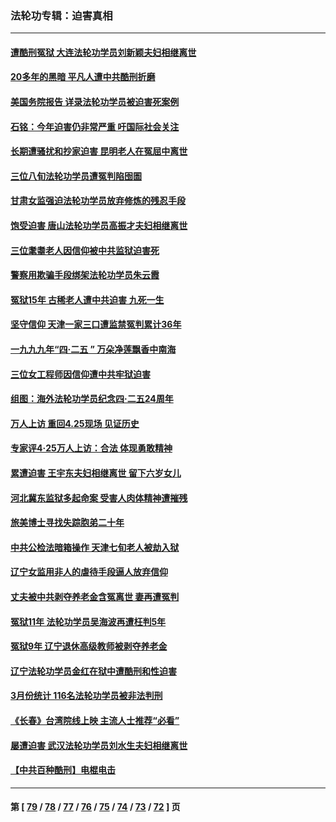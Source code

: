### 法轮功专辑：迫害真相
---
#### [遭酷刑冤狱 大连法轮功学员刘新颖夫妇相继离世](../../pages/nf4379/n13998111.md?05190430) 
#### [20多年的黑暗 平凡人遭中共酷刑折磨](../../pages/nf4379/n13997976.md?05190430) 
#### [美国务院报告 详录法轮功学员被迫害死案例](../../pages/nf4379/n13997752.md?05190430) 
#### [石铭：今年迫害仍非常严重 吁国际社会关注](../../pages/nf4379/n13996099.md?05190430) 
#### [长期遭骚扰和抄家迫害 昆明老人在冤屈中离世](../../pages/nf4379/n13990487.md?05190430) 
#### [三位八旬法轮功学员遭冤判陷囹圄](../../pages/nf4379/n13988869.md?05190430) 
#### [甘肃女监强迫法轮功学员放弃修炼的残忍手段](../../pages/nf4379/n13988053.md?05190430) 
#### [饱受迫害 唐山法轮功学员高振才夫妇相继离世](../../pages/nf4379/n13987209.md?05190430) 
#### [三位耄耋老人因信仰被中共监狱迫害死](../../pages/nf4379/n13986618.md?05190430) 
#### [警察用欺骗手段绑架法轮功学员朱云霞](../../pages/nf4379/n13985959.md?05190430) 
#### [冤狱15年 古稀老人遭中共迫害 九死一生](../../pages/nf4379/n13985199.md?05190430) 
#### [坚守信仰 天津一家三口遭监禁冤判累计36年](../../pages/nf4379/n13983791.md?05190430) 
#### [一九九九年“四·二五 ” 万朵净莲飘香中南海](../../pages/nf4379/n13984266.md?05190430) 
#### [三位女工程师因信仰遭中共牢狱迫害](../../pages/nf4379/n13982891.md?05190430) 
#### [组图：海外法轮功学员纪念四‧二五24周年](../../pages/nf4379/n13979790.md?05190430) 
#### [万人上访 重回4.25现场 见证历史](../../pages/nf4379/n13979775.md?05190430) 
#### [专家评4‧25万人上访：合法 体现勇敢精神](../../pages/nf4379/n13975820.md?05190430) 
#### [累遭迫害 王宇东夫妇相继离世 留下六岁女儿](../../pages/nf4379/n13977555.md?05190430) 
#### [河北冀东监狱多起命案 受害人肉体精神遭摧残](../../pages/nf4379/n13976483.md?05190430) 
#### [旅美博士寻找失踪胞弟二十年](../../pages/nf4379/n13976318.md?05190430) 
#### [中共公检法暗箱操作 天津七旬老人被劫入狱](../../pages/nf4379/n13975097.md?05190430) 
#### [辽宁女监用非人的虐待手段逼人放弃信仰](../../pages/nf4379/n13972297.md?05190430) 
#### [丈夫被中共剥夺养老金含冤离世 妻再遭冤判](../../pages/nf4379/n13970514.md?05190430) 
#### [冤狱11年 法轮功学员吴海波再遭枉判5年](../../pages/nf4379/n13966760.md?05190430) 
#### [冤狱9年 辽宁退休高级教师被剥夺养老金](../../pages/nf4379/n13969844.md?05190430) 
#### [辽宁法轮功学员金红在狱中遭酷刑和性迫害](../../pages/nf4379/n13969049.md?05190430) 
#### [3月份统计 116名法轮功学员被非法判刑](../../pages/nf4379/n13967624.md?05190430) 
#### [《长春》台湾院线上映 主流人士推荐“必看”](../../pages/nf4379/n13967751.md?05190430) 
#### [屡遭迫害 武汉法轮功学员刘水生夫妇相继离世](../../pages/nf4379/n13965806.md?05190430) 
#### [【中共百种酷刑】电棍电击](../../pages/nf4379/n13964477.md?05190430) 

---
#### 第 [ [79](./79.md?05190430) / [78](./78.md?05190430) / [77](./77.md?05190430) / [76](./76.md?05190430) / [75](./75.md?05190430) / [74](./74.md?05190430) / [73](./73.md?05190430) / [72](./72.md?05190430) ] 页
